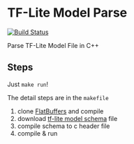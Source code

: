 # TF-Lite Model Parse

[![Build Status](https://travis-ci.com/SF-Zhou/tflite-model-parse.svg?branch=master)](https://travis-ci.com/SF-Zhou/tflite-model-parse)

Parse TF-Lite Model File in C++

## Steps

Just `make run`!

The detail steps are in the `makefile`

1. clone [FlatBuffers](https://github.com/google/flatbuffers) and compile
2. download [tf-lite model schema](https://github.com/tensorflow/tensorflow/blob/master/tensorflow/lite/schema/schema.fbs) file
3. compile schema to c header file
4. compile & run
